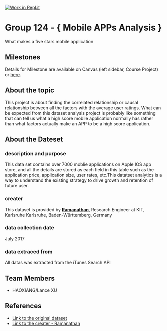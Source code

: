 [![Work in Repl.it](https://classroom.github.com/assets/work-in-replit-14baed9a392b3a25080506f3b7b6d57f295ec2978f6f33ec97e36a161684cbe9.svg)](https://classroom.github.com/online_ide?assignment_repo_id=311296&assignment_repo_type=GroupAssignmentRepo)
# Group 124 - { Mobile APPs Analysis }
What makes a five stars mobile application

## Milestones

Details for Milestone are available on Canvas (left sidebar, Course Project) or [here](https://firas.moosvi.com/courses/data301/project/milestone01.html).

## About the topic
This project is about finding the correlated relationship or causal relationship between all the factors with the average user ratings. What can be expected from this dataset analysis project is probably like something that can tell us what a high score mobile application normally has rather than what factors actually make an APP to be a high score application.

## About the Dateset

### description and purpose
This data set contains over 7000 moblie applications on Apple IOS app store, and all the details are stored as each field in this table such as the application price, application size, user rates, etc.This datatset analytics is a way to understand the existing strategy to drive growth and retention of future user.

### creater
This dataset is provided by [**Ramanathan**](https://www.kaggle.com/ramamet4), Research Engineer at KIT, Karlsruhe Karlsruhe, Baden-Württemberg, Germany

### data collection date
July 2017

### data extraced from 
All datas was extracted from the iTunes Search API


## Team Members
- HAOXIANG/Lance XU  

## References
- [Link to the original dataset](https://www.kaggle.com/ramamet4/app-store-apple-data-set-10k-apps)
- [Link to the creater - Ramanathan](https://www.kaggle.com/ramamet4)